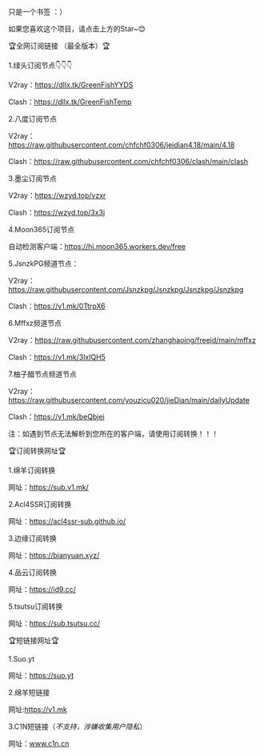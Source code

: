 只是一个书签 ：）

如果您喜欢这个项目，请点击上方的Star~😊

🏆全网订阅链接 （最全版本）🏆

1.绿头订阅节点👇👇👇

V2ray：https://dllx.tk/GreenFishYYDS

Clash：https://dllx.tk/GreenFishTemp

2.八度订阅节点

V2ray：https://raw.githubusercontent.com/chfchf0306/jeidian4.18/main/4.18

Clash：https://raw.githubusercontent.com/chfchf0306/clash/main/clash

3.墨尘订阅节点

V2ray：https://wzyd.top/vzxr

Clash：https://wzyd.top/3x3j

4.Moon365订阅节点

自动检测客户端：https://hi.moon365.workers.dev/free

5.JsnzkPG频道节点：

V2ray：https://raw.githubusercontent.com/Jsnzkpg/Jsnzkpg/Jsnzkpg/Jsnzkpg

Clash：https://v1.mk/0TtrpX6

6.Mffxz频道节点

V2ray：https://raw.githubusercontent.com/zhanghaoing/freejd/main/mffxz

Clash：https://v1.mk/3lxIQH5

7.柚子醋节点频道节点

V2ray：https://raw.githubusercontent.com/youzicu020/jieDian/main/dailyUpdate

Clash：https://v1.mk/beQbjei

注：如遇到节点无法解析到您所在的客户端，请使用订阅转换！！！


🏆订阅转换网址🏆

1.绵羊订阅转换

网址：https://sub.v1.mk/

2.Acl4SSR订阅转换

网址：https://acl4ssr-sub.github.io/

3.边缘订阅转换

网址：https://bianyuan.xyz/

4.品云订阅转换

网址：https://id9.cc/

5.tsutsu订阅转换

网址：https://sub.tsutsu.cc/


🏆短链接网址🏆

1.Suo.yt

网址：https://suo.yt

2.绵羊短链接

网址:https://v1.mk

3.C1N短链接（*不支持，涉嫌收集用户隐私*）

网址：www.c1n.cn
